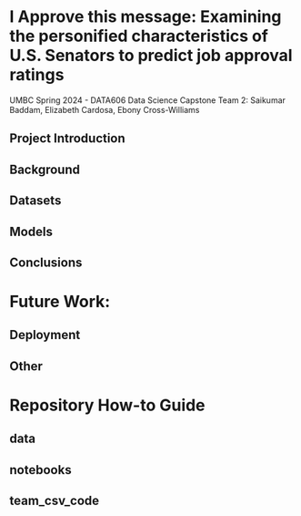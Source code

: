 # I Approve this message: Examining the personified characteristics of U.S. Senators to predict job approval ratings​
UMBC Spring 2024 - DATA606 Data Science Capstone
Team 2: Saikumar Baddam, Elizabeth Cardosa, Ebony Cross-Williams

## Project Introduction

## Background 

## Datasets

## Models

## Conclusions 

# Future Work: 

## Deployment 

## Other

# Repository How-to Guide
## data 

## notebooks 

## team_csv_code

